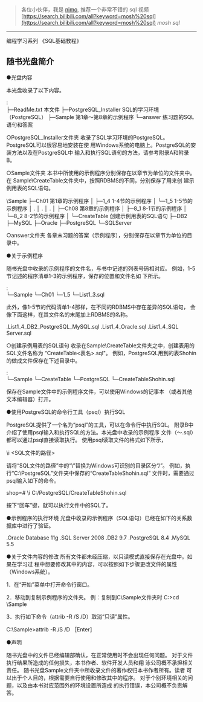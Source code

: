 > 各位小伙伴，我是 [nimo](https://github.com/nimoc), 推荐一个非常不错的 sql 视频 [https://search.bilibili.com/all?keyword=mosh%20sql](https://search.bilibili.com/all?keyword=mosh%20sql) *mosh sql*

------------------------------------------------------------
编程学习系列
《SQL基础教程》

随书光盘简介
------------------------------------------------------------

●光盘内容

本光盘收录了以下内容。

:\
├─ReadMe.txt            本文件
├─PostgreSQL_Installer  SQL的学习环境（PostgreSQL）
├─Sample                第1章〜第8章的示例程序
└─answer                练习题的SQL语句和答案

○PostgreSQL_Installer文件夹
收录了SQL学习环境的PostgreSQL。PostgreSQL可以很容易地安装在使
用Windows系统的电脑上。PostgreSQL的安装方法以及在PostgreSQL中
输入和执行SQL语句的方法，请参考附录A和附录B。

○Sample文件夹
本书中所使用的示例程序分别保存在以章节为单位的文件夹中。在
Sample\CreateTable文件夹中，按照RDBMS的不同，分别保存了用来创
建示例用表的SQL语句。

\Sample
 ├─Ch01     第1章的示例程序
 │  ├─1_4  1-4节的示例程序
 │  └─1_5  1-5节的示例程序
 │      .
 │      .
 │      .
 │
 ├─Ch08     第8章的示例程序
 │  ├─8_1  8-1节的示例程序
 │  └─8_2  8-2节的示例程序
 │
 └─CreateTable  创建示例用表的SQL语句
     ├─DB2
     ├─MySQL
     ├─Oracle
     ├─PostgreSQL
     └─SQLServer

○answer文件夹
各章末习题的答案（示例程序），分别保存在以章节为单位的目录中。


●关于示例程序

随书光盘中收录的示例程序的文件名，与书中记述的列表号码相对应。
例如，1-5节记述的程序清单1-3的示例程序，保存的位置和文件名如
下所示。

:\
└─Sample
    └─Ch01
        └─1_5
            └─List1_3.sql

此外，像1-5节的代码清单1-4那样，在不同的RDBMS中存在差异的SQL语句，
会像下面这样，在其文件名的末尾加上RDBMS的名称。

.List1_4_DB2_PostgreSQL_MySQL.sql
.List1_4_Oracle.sql
.List1_4_SQL Server.sql

○创建示例用表的SQL语句
收录在Sample\CreateTable文件夹之中，创建表用的SQL文件名称为
“CreateTable<表名>.sql"。
例如，PostgreSQL用到的表Shohin的做成文件保存在下述目录中。

:\
└─Sample
    └─CreateTable
        └─PostgreSQL
            └─CreateTableShohin.sql

保存在Sample文件中的示例程序文件，可以使用Windows的记事本
（或者其他文本编辑器）打开。


●使用PostgreSQL的命令行工具（psql）执行SQL

PostgreSQL提供了一个名为“psql”的工具，可以在命令行中执行SQL。
附录B中介绍了使用psql输入和执行SQL的方法。本光盘中收录的示例程序
文件（〜.sql）都可以通过psql直接读取执行。
使用psql读取文件的格式如下所示，

\i <SQL文件的路径>

请将“SQL文件的路径”中的“\”替换为Windows可识别的目录区分“/”。
例如，执行“C:\PostgreSQL”文件夹中保存的“CreateTableShohin.sql”
文件时，需要通过psql输入如下的命令。

shop=# \i C:/PostgreSQL/CreateTableShohin.sql

按下“回车”键，就可以执行文件中的SQL了。


●示例程序的执行环境
光盘中收录的示例程序（SQL语句）已经在如下的关系数据库中进行了验证。

.Oracle Database 11g
.SQL Server 2008
.DB2 9.7
.PostgreSQL 8.4
.MySQL 5.5


●关于文件内容的修改
所有文件都未经压缩，以只读模式直接保存在光盘中。如果在学习过
程中想要修改其中的内容，可以按照如下步骤更改文件的属性
（Windows系统）。

1．在“开始”菜单中打开命令行窗口。

2．移动到复制示例程序的文件夹。
例：复制到C\Sample文件夹时
  C:\>cd \Sample

3．执行如下命令（attrib -R  /S /D）取消“只读”属性。

  C:\Sample>attrib -R  /S /D  ［Enter］


●声明

随书光盘中的文件已经编辑部确认，在正常使用时不会出现任何问题。
对于文件执行结果所造成的任何损失，本书作者、软件开发人员和翔
泳公司概不承担相关责任。
随书光盘Sample文件夹中所收录文件的著作权归本书作者所有。读者
可以出于个人目的，根据需要自行使用和修改其中的程序。
对于个别环境相关的问题，以及由本书对应范围外的环境设置所造成
的执行错误，本公司概不负责解答。
